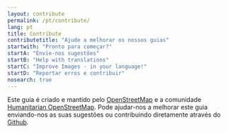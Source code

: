 ```yaml
---
layout: contribute
permalink: /pt/contribute/
lang: pt
title: Contribute
contributetitle: "Ajude a melhorar os nossos guias"
startwith: "Pronto para começar?"
startA: "Envie-nos sugestões"
startB: "Help with translations"
startC: "Improve Images - in your language!"
startD: "Reportar erros e contribuir"
nosearch: true
---
```

Este guia é criado e mantido pelo [OpenStreetMap](https://www.openstreetmap.org/) e a comunidade [Humanitarian OpenStreetMap](http://hotosm.org/). Pode ajudar-nos a melhorar este guia enviando-nos as suas sugestões ou  contribuindo diretamente através do [Github](http://github.com/hotosm/learnosm).
